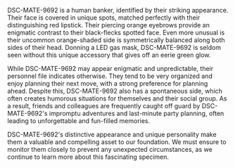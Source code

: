DSC-MATE-9692 is a human banker, identified by their striking appearance. Their face is covered in unique spots, matched perfectly with their distinguishing red lipstick. Their piercing orange eyebrows provide an enigmatic contrast to their black-flecks spotted face. Even more unusual is their uncommon orange-shaded side is symmetrically balanced along both sides of their head. Donning a LED gas mask, DSC-MATE-9692 is seldom seen without this unique accessory that gives off an eerie green glow.

While DSC-MATE-9692 may appear enigmatic and unpredictable, their personnel file indicates otherwise. They tend to be very organized and enjoy planning their next move, with a strong preference for planning ahead. Despite this, DSC-MATE-9692 also has a spontaneous side, which often creates humorous situations for themselves and their social group. As a result, friends and colleagues are frequently caught off guard by DSC-MATE-9692's impromptu adventures and last-minute party planning, often leading to unforgettable and fun-filled memories.

DSC-MATE-9692's distinctive appearance and unique personality make them a valuable and compelling asset to our foundation. We must ensure to monitor them closely to prevent any unexpected circumstances, as we continue to learn more about this fascinating specimen.